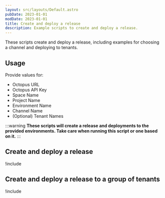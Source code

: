 ```yaml
---
layout: src/layouts/Default.astro
pubDate: 2023-01-01
modDate: 2023-01-01
title: Create and deploy a release
description: Example scripts to create and deploy a release.
---
```


These scripts create and deploy a release, including examples for choosing a channel and deploying to tenants.

## Usage

Provide values for:

- Octopus URL
- Octopus API Key
- Space Name
- Project Name
- Environment Name
- Channel Name
- (Optional) Tenant Names 

:::warning
**These scripts will create a release and deployments to the provided environments. Take care when running this script or one based on it.**
:::

## Create and deploy a release

!include <create-and-deploy-release-scripts>

## Create and deploy a release to a group of tenants

!include <create-and-deploy-release-with-tenants-scripts>
